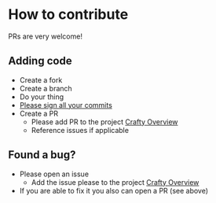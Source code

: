 # How to contribute

PRs are very welcome!

## Adding code

- Create a fork
- Create a branch
- Do your thing
- [Please sign all your commits](https://docs.github.com/de/authentication/managing-commit-signature-verification)
- Create a PR
  - Please add PR to the project [Crafty Overview](https://github.com/orgs/voxpupuli/projects/8/views/1)
  - Reference issues if applicable

## Found a bug?

- Please open an issue
  - Add the issue please to the project [Crafty Overview](https://github.com/orgs/voxpupuli/projects/8/views/1)
- If you are able to fix it you also can open a PR (see above)
